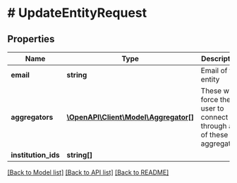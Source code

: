 # # UpdateEntityRequest

## Properties

Name | Type | Description | Notes
------------ | ------------- | ------------- | -------------
**email** | **string** | Email of the entity | [optional]
**aggregators** | [**\OpenAPI\Client\Model\Aggregator[]**](Aggregator.md) | These will force the user to connect through all of these aggregators | [optional]
**institution_ids** | **string[]** |  | [optional]

[[Back to Model list]](../../README.md#models) [[Back to API list]](../../README.md#endpoints) [[Back to README]](../../README.md)
